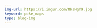 ```yaml
---
img-url: https://i.imgur.com/OHsHgY9.jpg
keyword: poke_maps
type: blog-img
---
```


<a href="https://pokemongohub.net/wp-content/uploads/2019/06/DBXGoZ.jpg" title="Joint Map Graphic" style="position: absolute; left: 23.39%; top: 35.12%; width: 70.28%; height: 13.58%; z-index: 2;"></a>
